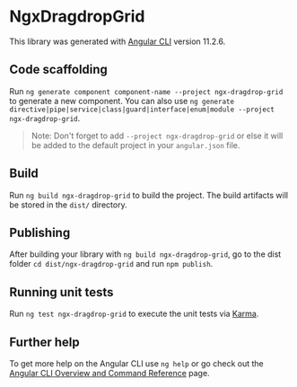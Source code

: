 # NgxDragdropGrid

This library was generated with [Angular CLI](https://github.com/angular/angular-cli) version 11.2.6.

## Code scaffolding

Run `ng generate component component-name --project ngx-dragdrop-grid` to generate a new component. You can also use `ng generate directive|pipe|service|class|guard|interface|enum|module --project ngx-dragdrop-grid`.
> Note: Don't forget to add `--project ngx-dragdrop-grid` or else it will be added to the default project in your `angular.json` file. 

## Build

Run `ng build ngx-dragdrop-grid` to build the project. The build artifacts will be stored in the `dist/` directory.

## Publishing

After building your library with `ng build ngx-dragdrop-grid`, go to the dist folder `cd dist/ngx-dragdrop-grid` and run `npm publish`.

## Running unit tests

Run `ng test ngx-dragdrop-grid` to execute the unit tests via [Karma](https://karma-runner.github.io).

## Further help

To get more help on the Angular CLI use `ng help` or go check out the [Angular CLI Overview and Command Reference](https://angular.io/cli) page.

